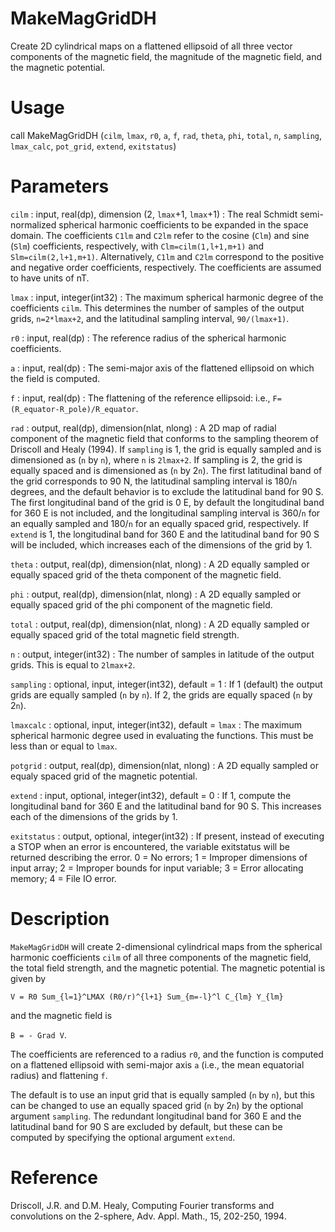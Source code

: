 # MakeMagGridDH

Create 2D cylindrical maps on a flattened ellipsoid of all three vector components of the magnetic field, the magnitude of the magnetic field, and the magnetic potential.

# Usage

call MakeMagGridDH (`cilm`, `lmax`, `r0`, `a`, `f`, `rad`, `theta`, `phi`, `total`, `n`, `sampling`, `lmax_calc`, `pot_grid`, `extend`, `exitstatus`)

# Parameters

`cilm` : input, real(dp), dimension (2, `lmax`+1, `lmax`+1)
:   The real Schmidt semi-normalized spherical harmonic coefficients to be expanded in the space domain. The coefficients `C1lm` and `C2lm` refer to the cosine (`Clm`) and sine (`Slm`) coefficients, respectively, with `Clm=cilm(1,l+1,m+1)` and `Slm=cilm(2,l+1,m+1)`. Alternatively, `C1lm` and `C2lm` correspond to the positive and negative order coefficients, respectively. The coefficients are assumed to have units of nT.

`lmax` : input, integer(int32)
:   The maximum spherical harmonic degree of the coefficients `cilm`. This determines the number of samples of the output grids, `n=2*lmax+2`, and the latitudinal sampling interval, `90/(lmax+1)`.

`r0` : input, real(dp)
:   The reference radius of the spherical harmonic coefficients.

`a` : input, real(dp)
:   The semi-major axis of the flattened ellipsoid on which the field is computed.

`f` : input, real(dp)
:   The flattening of the reference ellipsoid: i.e., `F=(R_equator-R_pole)/R_equator`.

`rad` : output, real(dp), dimension(nlat, nlong)
:   A 2D map of radial component of the magnetic field that conforms to the sampling theorem of Driscoll and Healy (1994). If `sampling` is 1, the grid is equally sampled and is dimensioned as (`n` by `n`), where `n` is `2lmax+2`. If sampling is 2, the grid is equally spaced and is dimensioned as (`n` by 2`n`). The first latitudinal band of the grid corresponds to 90 N, the latitudinal sampling interval is 180/`n` degrees, and the default behavior is to exclude the latitudinal band for 90 S. The first longitudinal band of the grid is 0 E, by default the longitudinal band for 360 E is not included, and the longitudinal sampling interval is 360/`n` for an equally sampled and 180/`n` for an equally spaced grid, respectively. If `extend` is 1, the longitudinal band for 360 E and the latitudinal band for 90 S will be included, which increases each of the dimensions of the grid by 1.

`theta` : output, real(dp), dimension(nlat, nlong)
:   A 2D equally sampled or equally spaced grid of the theta component of the magnetic field.

`phi` : output, real(dp), dimension(nlat, nlong)
:   A 2D equally sampled or equally spaced grid of the phi component of the magnetic field.

`total` : output, real(dp), dimension(nlat, nlong)
:   A 2D equally sampled or equally spaced grid of the total magnetic field strength.

`n` : output, integer(int32)
:   The number of samples in latitude of the output grids. This is equal to `2lmax+2`.

`sampling` : optional, input, integer(int32), default = 1
:   If 1 (default) the output grids are equally sampled (`n` by `n`). If 2, the grids are equally spaced (`n` by 2`n`).

`lmaxcalc` : optional, input, integer(int32), default = `lmax`
:   The maximum spherical harmonic degree used in evaluating the functions. This must be less than or equal to `lmax`.

`potgrid` : output, real(dp), dimension(nlat, nlong)
:   A 2D equally sampled or equaly spaced grid of the magnetic potential.

`extend` : input, optional, integer(int32), default = 0
:   If 1, compute the longitudinal band for 360 E and the latitudinal band for 90 S. This increases each of the dimensions of the grids by 1.

`exitstatus` : output, optional, integer(int32)
:   If present, instead of executing a STOP when an error is encountered, the variable exitstatus will be returned describing the error. 0 = No errors; 1 = Improper dimensions of input array; 2 = Improper bounds for input variable; 3 = Error allocating memory; 4 = File IO error.

# Description

`MakeMagGridDH` will create 2-dimensional cylindrical maps from the spherical harmonic coefficients `cilm` of all three components of the magnetic field, the total field strength, and the magnetic potential. The magnetic potential is given by

`V = R0 Sum_{l=1}^LMAX (R0/r)^{l+1} Sum_{m=-l}^l C_{lm} Y_{lm}`

and the magnetic field is

`B = - Grad V`.

The coefficients are referenced to a radius `r0`, and the function is computed on a flattened ellipsoid with semi-major axis `a` (i.e., the mean equatorial radius) and flattening `f`.

The default is to use an input grid that is equally sampled (`n` by `n`), but this can be changed to use an equally spaced grid (`n` by 2`n`) by the optional argument `sampling`. The redundant longitudinal band for 360 E and the latitudinal band for 90 S are excluded by default, but these can be computed by specifying the optional argument `extend`.

# Reference

Driscoll, J.R. and D.M. Healy, Computing Fourier transforms and convolutions on the 2-sphere, Adv. Appl. Math., 15, 202-250, 1994.
